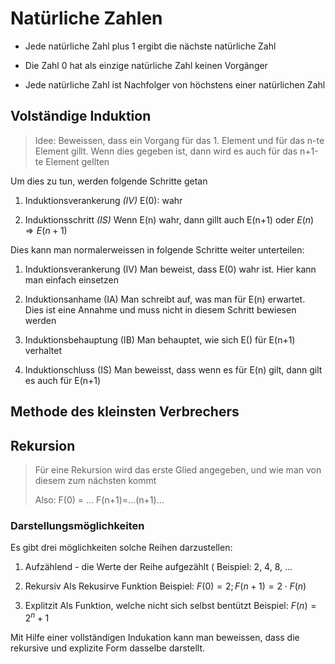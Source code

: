 # Natürliche Zahlen

- Jede natürliche Zahl plus 1 ergibt die nächste natürliche Zahl

- Die Zahl 0 hat als einzige natürliche Zahl keinen Vorgänger

- Jede natürliche Zahl ist Nachfolger von höchstens einer natürlichen Zahl

## Volständige Induktion

> Idee: Beweissen, dass ein Vorgang für das 1. Element und für das n-te Element gillt. Wenn dies gegeben ist, dann wird es auch für das n+1-te Element gellten

Um dies zu tun, werden folgende Schritte getan

1. Induktionsverankerung *(IV)*
   E(0): wahr

2. Induktionsschritt *(IS)*
   Wenn E(n) wahr, dann gillt auch E(n+1)  oder $E(n) \Rightarrow E(n+1)$

Dies kann man normalerweissen in folgende Schritte weiter unterteilen:

1. Induktionsverankerung (IV)
   Man beweist, dass E(0) wahr ist. Hier kann man einfach einsetzen

2. Induktionsanhame (IA)
   Man schreibt auf, was man für E(n) erwartet. Dies ist eine Annahme und muss nicht in diesem Schritt bewiesen werden

3. Induktionsbehauptung (IB)
   Man behauptet, wie sich E() für E(n+1) verhaltet

4. Induktionschluss (IS)
   Man beweisst, dass wenn es für E(n) gilt, dann gilt es auch für E(n+1)

## Methode des kleinsten Verbrechers

## Rekursion

> Für eine Rekursion wird das erste Glied angegeben, und wie man von diesem zum nächsten kommt
> 
> Also: 
> F(0) = ...
> F(n+1)=...(n+1)...

### Darstellungsmöglichkeiten

Es gibt drei möglichkeiten solche Reihen darzustellen:

1. Aufzählend - die Werte der Reihe aufgezählt (
   Beispiel: 2, 4, 8, ...

2. Rekursiv
   Als Rekusirve Funktion
   Beispiel: $F(0)=2; F(n+1)=2\cdot F(n)$

3. Explitzit
   Als Funktion, welche nicht sich selbst bentützt
   Beispiel: $F(n)=2^n+1$

Mit Hilfe einer vollständigen Indukation kann man beweissen, dass die rekursive und explizite Form dasselbe darstellt.
